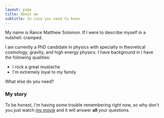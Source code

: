 ```yaml
---
layout: page
title: About me
subtitle: In case you need to know
---
```


My name is Rance Matthew Solomon. If I were to describe myself in a nutshell: cramped.

I am currently a PhD candidate in physics with specialty in theoretical cosmology, gravity, and high energy physics. I have background in 
I have the following qualities:

- I rock a great mustache
- I'm extremely loyal to my family

What else do you need?

### My story

To be honest, I'm having some trouble remembering right now, so why don't you just watch [my movie](https://en.wikipedia.org/wiki/The_Princess_Bride_%28film%29) and it will answer **all** your questions.
